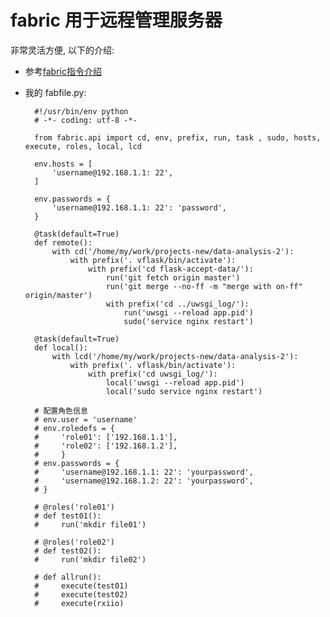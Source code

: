 fabric 用于远程管理服务器  
=

非常灵活方便, 以下的介绍:  

* 参考[fabric指令介绍](http://blog.csdn.net/michael_lbs/article/details/70227720)
* 我的 fabfile.py:  
  
        #!/usr/bin/env python
        # -*- coding: utf-8 -*-

        from fabric.api import cd, env, prefix, run, task , sudo, hosts, execute, roles, local, lcd

        env.hosts = [
            'username@192.168.1.1: 22',
        ]

        env.passwords = {
            'username@192.168.1.1: 22': 'password',
        }

        @task(default=True)
        def remote():
            with cd('/home/my/work/projects-new/data-analysis-2'):
                with prefix('. vflask/bin/activate'):
                    with prefix('cd flask-accept-data/'):
                        run('git fetch origin master')
                        run('git merge --no-ff -m "merge with on-ff" origin/master')
                        with prefix('cd ../uwsgi_log/'):
                            run('uwsgi --reload app.pid')
                            sudo('service nginx restart')

        @task(default=True)
        def local():
            with lcd('/home/my/work/projects-new/data-analysis-2'):
                with prefix('. vflask/bin/activate'):
                    with prefix('cd uwsgi_log/'):
                        local('uwsgi --reload app.pid')
                        local('sudo service nginx restart')

        # 配置角色信息
        # env.user = 'username'
        # env.roledefs = {
        #     'role01': ['192.168.1.1'],
        #     'role02': ['192.168.1.2'],
        #     }
        # env.passwords = {
        #     'username@192.168.1.1: 22': 'yourpassword',
        #     'username@192.168.1.2: 22': 'yourpassword',
        # }

        # @roles('role01')
        # def test01():
        #     run('mkdir file01')

        # @roles('role02')
        # def test02():
        #     run('mkdir file02')

        # def allrun():
        #     execute(test01)
        #     execute(test02)
        #     execute(rxiio)